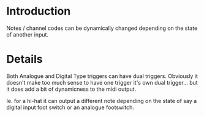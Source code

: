 # Introduction #

Notes / channel codes can be dynamically changed depending on the state of another input.


# Details #

Both Analogue and Digital Type triggers can have dual triggers. Obviously it doesn't make too much sense to have one trigger it's own dual trigger... but it does add a bit of dynamicness to the midi output.

Ie. for a hi-hat it can output a different note depending on the state of say a digital input foot switch or an analogue footswitch.